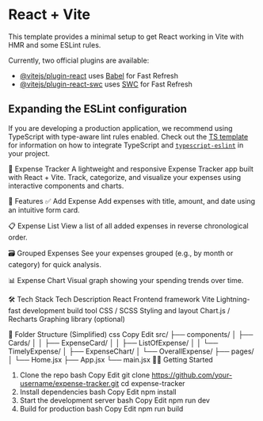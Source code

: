 # React + Vite

This template provides a minimal setup to get React working in Vite with HMR and some ESLint rules.

Currently, two official plugins are available:

- [@vitejs/plugin-react](https://github.com/vitejs/vite-plugin-react/blob/main/packages/plugin-react) uses [Babel](https://babeljs.io/) for Fast Refresh
- [@vitejs/plugin-react-swc](https://github.com/vitejs/vite-plugin-react/blob/main/packages/plugin-react-swc) uses [SWC](https://swc.rs/) for Fast Refresh

## Expanding the ESLint configuration

If you are developing a production application, we recommend using TypeScript with type-aware lint rules enabled. Check out the [TS template](https://github.com/vitejs/vite/tree/main/packages/create-vite/template-react-ts) for information on how to integrate TypeScript and [`typescript-eslint`](https://typescript-eslint.io) in your project.



💸 Expense Tracker
A lightweight and responsive Expense Tracker app built with React + Vite. Track, categorize, and visualize your expenses using interactive components and charts.

🚀 Features
✅ Add Expense
Add expenses with title, amount, and date using an intuitive form card.

📋 Expense List
View a list of all added expenses in reverse chronological order.

🗃️ Grouped Expenses
See your expenses grouped (e.g., by month or category) for quick analysis.

📊 Expense Chart
Visual graph showing your spending trends over time.

🛠️ Tech Stack
Tech	Description
React	Frontend framework
Vite	Lightning-fast development build tool
CSS / SCSS	Styling and layout
Chart.js / Recharts	Graphing library (optional)

📂 Folder Structure (Simplified)
css
Copy
Edit
src/
├── components/
│   ├── Cards/
│   │   ├── ExpenseCard/
│   │   ├── ListOfExpense/
│   │   └── TimelyExpense/
│   ├── ExpenseChart/
│   └── OverallExpense/
├── pages/
│   └── Home.jsx
├── App.jsx
└── main.jsx
🧑‍💻 Getting Started
1. Clone the repo
bash
Copy
Edit
git clone https://github.com/your-username/expense-tracker.git
cd expense-tracker
2. Install dependencies
bash
Copy
Edit
npm install
3. Start the development server
bash
Copy
Edit
npm run dev
4. Build for production
bash
Copy
Edit
npm run build